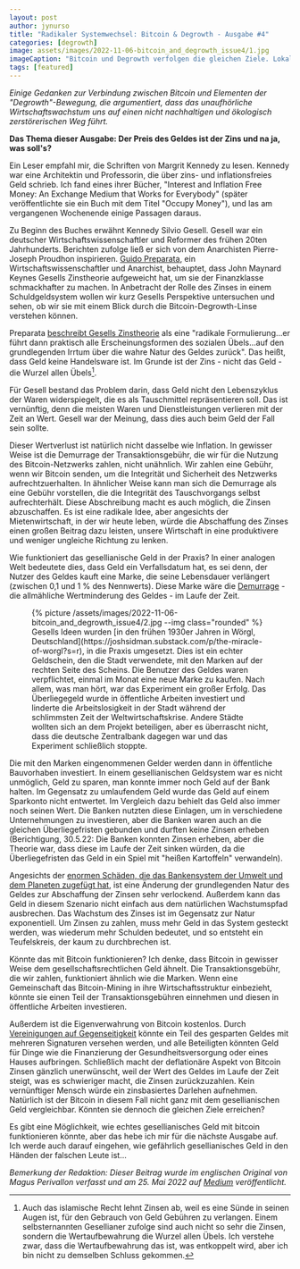 ```yaml
---
layout: post
author: jynurso
title: "Radikaler Systemwechsel: Bitcoin & Degrowth - Ausgabe #4"
categories: [degrowth]
image: assets/images/2022-11-06-bitcoin_and_degrowth_issue4/1.jpg
imageCaption: "Bitcoin und Degrowth verfolgen die gleichen Ziele. Lokalismus, das Ende des Schuldengeldes und ein bescheidenes Leben. Bildnachweis: Erik Scheel"
tags: [featured]
---
```


_Einige Gedanken zur Verbindung zwischen Bitcoin und Elementen der "Degrowth"-Bewegung, die argumentiert, dass das unaufhörliche Wirtschaftswachstum uns auf einen nicht nachhaltigen und ökologisch zerstörerischen Weg führt._

**Das Thema dieser Ausgabe: Der Preis des Geldes ist der Zins und na ja, was soll's?**

Ein Leser empfahl mir, die Schriften von Margrit Kennedy zu lesen. Kennedy war eine Architektin und Professorin, die über zins- und inflationsfreies Geld schrieb. Ich fand eines ihrer Bücher, "Interest and Inflation Free Money: An Exchange Medium that Works for Everybody" (später veröffentlichte sie ein Buch mit dem Titel "Occupy Money"), und las am vergangenen Wochenende einige Passagen daraus.

Zu Beginn des Buches erwähnt Kennedy Silvio Gesell. Gesell war ein deutscher Wirtschaftswissenschaftler und Reformer des frühen 20ten Jahrhunderts. Berichten zufolge ließ er sich von dem Anarchisten Pierre-Joseph Proudhon inspirieren. [Guido Preparata](https://guidopreparata.com/art-innuendo-keynes-silvio-gesell/), ein Wirtschaftswissenschaftler und Anarchist, behauptet, dass John Maynard Keynes Gesells Zinstheorie aufgeweicht hat, um sie der Finanzklasse schmackhafter zu machen. In Anbetracht der Rolle des Zinses in einem Schuldgeldsystem wollen wir kurz Gesells Perspektive untersuchen und sehen, ob wir sie mit einem Blick durch die Bitcoin-Degrowth-Linse verstehen können.

Preparata [beschreibt Gesells Zinstheorie](https://guidopreparata.com/wp-content/uploads/2017/02/Free-Economics-orig.pdf) als eine "radikale Formulierung...er führt dann praktisch alle Erscheinungsformen des sozialen Übels...auf den grundlegenden Irrtum über die wahre Natur des Geldes zurück". Das heißt, dass Geld keine Handelsware ist. Im Grunde ist der Zins - nicht das Geld - die Wurzel allen Übels[^1].

Für Gesell bestand das Problem darin, dass Geld nicht den Lebenszyklus der Waren widerspiegelt, die es als Tauschmittel repräsentieren soll. Das ist vernünftig, denn die meisten Waren und Dienstleistungen verlieren mit der Zeit an Wert. Gesell war der Meinung, dass dies auch beim Geld der Fall sein sollte.

Dieser Wertverlust ist natürlich nicht dasselbe wie Inflation. In gewisser Weise ist die Demurrage der Transaktionsgebühr, die wir für die Nutzung des Bitcoin-Netzwerks zahlen, nicht unähnlich. Wir zahlen eine Gebühr, wenn wir Bitcoin senden, um die Integrität und Sicherheit des Netzwerks aufrechtzuerhalten. In ähnlicher Weise kann man sich die Demurrage als eine Gebühr vorstellen, die die Integrität des Tauschvorgangs selbst aufrechterhält. Diese Abschreibung macht es auch möglich, die Zinsen abzuschaffen. Es ist eine radikale Idee, aber angesichts der Mietenwirtschaft, in der wir heute leben, würde die Abschaffung des Zinses einen großen Beitrag dazu leisten, unsere Wirtschaft in eine produktivere und weniger ungleiche Richtung zu lenken.

Wie funktioniert das gesellianische Geld in der Praxis? In einer analogen Welt bedeutete dies, dass Geld ein Verfallsdatum hat, es sei denn, der Nutzer des Geldes kauft eine Marke, die seine Lebensdauer verlängert (zwischen 0,1 und 1 % des Nennwerts). Diese Marke wäre die [Demurrage](https://wiki.p2pfoundation.net/Demurrage) - die allmähliche Wertminderung des Geldes - im Laufe der Zeit.

<div class="row justify-content-center">
<figure class="figure col-md-12">
{% picture /assets/images/2022-11-06-bitcoin_and_degrowth_issue4/2.jpg --img class="rounded" %}
<figcaption class="figure-caption">Gesells Ideen wurden [in den frühen 1930er Jahren in Wörgl, Deutschland](https://joshsidman.substack.com/p/the-miracle-of-worgl?s=r), in die Praxis umgesetzt. Dies ist ein echter Geldschein, den die Stadt verwendete, mit den Marken auf der rechten Seite des Scheins. Die Benutzer des Geldes waren verpflichtet, einmal im Monat eine neue Marke zu kaufen. Nach allem, was man hört, war das Experiment ein großer Erfolg. Das Überliegegeld wurde in öffentliche Arbeiten investiert und linderte die Arbeitslosigkeit in der Stadt während der schlimmsten Zeit der Weltwirtschaftskrise. Andere Städte wollten sich an dem Projekt beteiligen, aber es überrascht nicht, dass die deutsche Zentralbank dagegen war und das Experiment schließlich stoppte.</figcaption>
</figure>
</div>

Die mit den Marken eingenommenen Gelder werden dann in öffentliche Bauvorhaben investiert. In einem gesellianischen Geldsystem war es nicht unmöglich, Geld zu sparen, man konnte immer noch Geld auf der Bank halten. Im Gegensatz zu umlaufendem Geld wurde das Geld auf einem Sparkonto nicht entwertet. Im Vergleich dazu behielt das Geld also immer noch seinen Wert. Die Banken nutzten diese Einlagen, um in verschiedene Unternehmungen zu investieren, aber die Banken waren auch an die gleichen Überliegefristen gebunden und durften keine Zinsen erheben (Berichtigung, 30.5.22: Die Banken konnten Zinsen erheben, aber die Theorie war, dass diese im Laufe der Zeit sinken würden, da die Überliegefristen das Geld in ein Spiel mit "heißen Kartoffeln" verwandeln).

Angesichts der [enormen Schäden, die das Bankensystem der Umwelt und dem Planeten zugefügt hat](https://medium.com/@magusperivallon/bitcoin-versus-the-banks-which-is-better-for-the-planet-ba2a7a09cc9b), ist eine Änderung der grundlegenden Natur des Geldes zur Abschaffung der Zinsen sehr verlockend. Außerdem kann das Geld in diesem Szenario nicht einfach aus dem natürlichen Wachstumspfad ausbrechen. Das Wachstum des Zinses ist im Gegensatz zur Natur exponentiell. Um Zinsen zu zahlen, muss mehr Geld in das System gesteckt werden, was wiederum mehr Schulden bedeutet, und so entsteht ein Teufelskreis, der kaum zu durchbrechen ist.

Könnte das mit Bitcoin funktionieren? Ich denke, dass Bitcoin in gewisser Weise dem gesellschaftsrechtlichen Geld ähnelt. Die Transaktionsgebühr, die wir zahlen, funktioniert ähnlich wie die Marken. Wenn eine Gemeinschaft das Bitcoin-Mining in ihre Wirtschaftsstruktur einbezieht, könnte sie einen Teil der Transaktionsgebühren einnehmen und diesen in öffentliche Arbeiten investieren.

Außerdem ist die Eigenverwahrung von Bitcoin kostenlos. Durch [Vereinigungen auf Gegenseitigkeit](https://en.wikipedia.org/wiki/Friendly_society) könnte ein Teil des gesparten Geldes mit mehreren Signaturen versehen werden, und alle Beteiligten könnten Geld für Dinge wie die Finanzierung der Gesundheitsversorgung oder eines Hauses aufbringen. Schließlich macht der deflationäre Aspekt von Bitcoin Zinsen gänzlich unerwünscht, weil der Wert des Geldes im Laufe der Zeit steigt, was es schwieriger macht, die Zinsen zurückzuzahlen. Kein vernünftiger Mensch würde ein zinsbasiertes Darlehen aufnehmen. Natürlich ist der Bitcoin in diesem Fall nicht ganz mit dem gesellianischen Geld vergleichbar. Könnten sie dennoch die gleichen Ziele erreichen?

Es gibt eine Möglichkeit, wie echtes gesellianisches Geld mit bitcoin funktionieren könnte, aber das hebe ich mir für die nächste Ausgabe auf. Ich werde auch darauf eingehen, wie gefährlich gesellianisches Geld in den Händen der falschen Leute ist...

_Bemerkung der Redaktion: Dieser Beitrag wurde im englischen Original von Magus Perivallon verfasst und am 25. Mai 2022 auf [Medium](https://medium.com/@magusperivallon/radical-system-change-bitcoin-degrowth-issue-4-79192dcff6da) veröffentlicht._

[^1]: Auch das islamische Recht lehnt Zinsen ab, weil es eine Sünde in seinen Augen ist, für den Gebrauch von Geld Gebühren zu verlangen. Einem selbsternannten Gesellianer zufolge sind auch nicht so sehr die Zinsen, sondern die Wertaufbewahrung die Wurzel allen Übels. Ich verstehe zwar, dass die Wertaufbewahrung das ist, was entkoppelt wird, aber ich bin nicht zu demselben Schluss gekommen.
